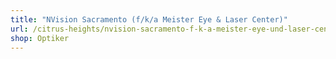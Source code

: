 ```yaml
---
title: "NVision Sacramento (f/k/a Meister Eye & Laser Center)"
url: /citrus-heights/nvision-sacramento-f-k-a-meister-eye-und-laser-center/
shop: Optiker
---
```

